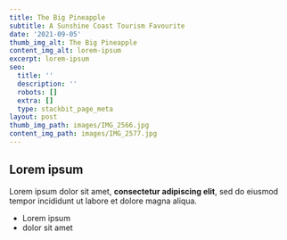 ```yaml
---
title: The Big Pineapple
subtitle: A Sunshine Coast Tourism Favourite
date: '2021-09-05'
thumb_img_alt: The Big Pineapple
content_img_alt: lorem-ipsum
excerpt: lorem-ipsum
seo:
  title: ''
  description: ''
  robots: []
  extra: []
  type: stackbit_page_meta
layout: post
thumb_img_path: images/IMG_2566.jpg
content_img_path: images/IMG_2577.jpg
---
```

## Lorem ipsum

Lorem ipsum dolor sit amet, **consectetur adipiscing elit**, sed do eiusmod tempor incididunt ut labore et dolore magna aliqua.

- Lorem ipsum
- dolor sit amet